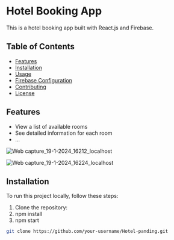 # Hotel Booking App

This is a hotel booking app built with React.js and Firebase.

## Table of Contents

- [Features](#features)
- [Installation](#installation)
- [Usage](#usage)
- [Firebase Configuration](#firebase-configuration)
- [Contributing](#contributing)
- [License](#license)

## Features

- View a list of available rooms
- See detailed information for each room
- ...

![Web capture_19-1-2024_16212_localhost](https://github.com/Clarence289/Hotel-pending/assets/81553212/d68df686-d81c-4694-831e-cfc25ff1c664)



![Web capture_19-1-2024_16224_localhost](https://github.com/Clarence289/Hotel-pending/assets/81553212/cd991486-5d29-4aee-8fd4-aca6873588f5)

## Installation

To run this project locally, follow these steps:

1. Clone the repository:
2. npm install
3. npm start
```bash
git clone https://github.com/your-username/Hotel-panding.git





   
